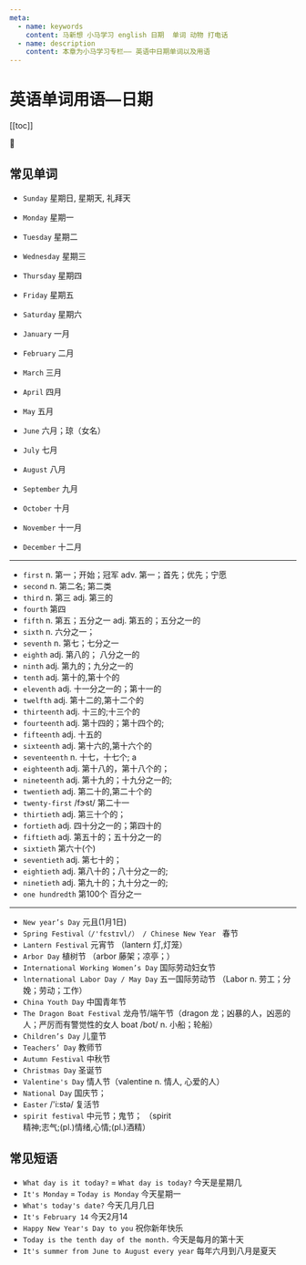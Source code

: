 ```yaml
---
meta:
  - name: keywords
    content: 马新想 小马学习 english 日期  单词 动物 打电话
  - name: description
    content: 本章为小马学习专栏—— 英语中日期单词以及用语
---
```


# 英语单词用语—日期

[[toc]]

:horse: 


## 常见单词

- `Sunday` <Badge text="/ˈsʌndei/" />   星期日, 星期天, 礼拜天
- `Monday` <Badge text="/ˈmʌndi/" />   星期一
- `Tuesday`  <Badge text="/ˈtuzdi/" />   星期二
- `Wednesday` <Badge text="/'wɛnzdɪ/" />   星期三
- `Thursday`  <Badge text="/'θɝzdɪ/" />  星期四
- `Friday` <Badge text="/ˈfraɪdi/" />   星期五
- `Saturday` <Badge text="/ˈsætədi/" />   星期六

- `January` <Badge text="/ˈdʒænjuˌɛri/" />   一月
- `February` <Badge text="/'fɛbrʊ'ɛri/" />    二月
- `March` <Badge text="/mɑrtʃ/" />   三月
- `April` <Badge text="/ˈeprəl/" />   四月
- `May`  <Badge text="/me/" />  五月 
- `June` <Badge text="/dʒun/" />   六月；琼（女名）
- `July`  <Badge text="/dʒʊˈlaɪ/" />  七月
- `August` <Badge text="/ɔˈɡʌst/" />   八月
- `September` <Badge text="/sɛp'tɛmbɚ/" />   九月
- `October` <Badge text="/ɑk'tobɚ/" />    十月
- `November` <Badge text="/no'vɛmbɚ/" />  十一月
- `December` <Badge text="/dɪˈsɛmbɚ/" />   十二月

---

- `first` <Badge text="/fɝst/" />   n. 第一；开始；冠军 adv. 第一；首先；优先；宁愿 
- `second` <Badge text="/'sɛkənd/" />   n. 第二名; 第二类
- `third`  <Badge text="/θɝd/" />  n. 第三 adj. 第三的
- `fourth` <Badge text="/fɔrθ/" />   第四
- `fifth` <Badge text="/fɪfθ/" />   n. 第五；五分之一 adj. 第五的；五分之一的
- `sixth` <Badge text="/sɪksθ/" />   n. 六分之一；
- `seventh` <Badge text="/'sɛvənθ/" />   n. 第七；七分之一
- `eighth` <Badge text="/etθ/" />   adj. 第八的； 八分之一的
- `ninth`  <Badge text="/naɪnθ/" />  adj. 第九的；九分之一的
- `tenth` <Badge text="/tɛnθ/" />   adj. 第十的,第十个的 
- `eleventh`  <Badge text="/ɪˈlɛvənθ/ " /> adj. 十一分之一的；第十一的
- `twelfth` <Badge text="/twɛlfθ/" />   adj. 第十二的,第十二个的
- `thirteenth` <Badge text="/'θɝtinθ/" />   adj. 十三的;十三个的
- `fourteenth`  <Badge text="/fɔrˈtinθ/" />   adj. 第十四的；第十四个的; 
- `fifteenth`  <Badge text="/ˌfɪf'tin/" />   adj. 十五的
- `sixteenth` <Badge text="/'sɪks'tinθ/" />   adj. 第十六的,第十六个的
- `seventeenth` <Badge text="/ˌsɛvn'tinθ/" />    n. 十七，十七个; a
- `eighteenth`  <Badge text="/'e'tinθ/" /> adj. 第十八的，第十八个的；
- `nineteenth`  <Badge text="/'naɪn'tinθ/" />  adj. 第十九的；十九分之一的;
- `twentieth`   <Badge text="/'twɛntɪɪθ/" />  adj. 第二十的,第二十个的
- `twenty-first`  <Badge text="/'twɛntɪɪθ/" />  /fɝst/ 第二十一
- `thirtieth`  <Badge text="/'θɝtɪɪθ/" />    adj. 第三十个的；
- `fortieth`  <Badge text="/ˈfɔrtiɪθ/" />  adj. 四十分之一的；第四十的  
- `fiftieth`  <Badge text="/'fɪftɪɪθ/" />  adj. 第五十的；五十分之一的
- `sixtieth` <Badge text="/'sɪkstɪɪθ/" />   第六十(个)
- `seventieth`  <Badge text="/'sɛvntɪɪθ/" />  adj. 第七十的；
- `eightieth`  <Badge text="/'etɪɪθ/" />  adj. 第八十的；八十分之一的;
- `ninetieth`  <Badge text="/'naɪntɪɪθ/" />  adj. 第九十的；九十分之一的;
- `one hundredth`  <Badge text="/'hʌndrədθ/" />   第100个 百分之一

---

- `New year’s Day` 元且(1月1日)
- `Spring Festival（/'fɛstɪvl/） / Chinese New Year ` 春节
- `Lantern Festival` 元宵节 （lantern <Badge text="/'læntɚn/" />  灯,灯笼）
- `Arbor Day` 植树节 （arbor <Badge text="/'ɑrbɚ/" />  藤架；凉亭；）
- `International Working Women’s Day` 国际劳动妇女节
- `lnternational Labor Day / May Day` 五一国际劳动节 （Labor <Badge text="/'lebɚ/" />  n. 劳工；分娩；劳动；工作）
- `China Youth Day` 中国青年节
- `The Dragon Boat Festival` 龙舟节/端午节（dragon <Badge text="/'dræɡən/" />   龙；凶暴的人，凶恶的人；严厉而有警觉性的女人
 boat /bot/ n. 小船；轮船）
- `Children’s Day` 儿童节
- `Teachers’ Day` 教师节
- `Autumn Festival` 中秋节
- `Christmas Day` 圣诞节
- `Valentine's Day` 情人节（valentine <Badge text="/'væləntaɪn/" />  n. 情人, 心爱的人）
- `National Day` 国庆节；
- `Easter` /'i:stə/ 复活节
- `spirit festival`  中元节；鬼节； （spirit <Badge text="/'spɪrɪt/" />  精神;志气;(pl.)情绪,心情;(pl.)酒精）


## 常见短语

- `What day is it today?` = `What day is today?` 今天是星期几
- `It's Monday` = `Today is Monday` 今天星期一
- `What's today's date?` 今天几月几日
- `It's February 14` 今天2月14
- `Happy New Year's Day to you` 祝你新年快乐
- `Today is the tenth day of the month.` 今天是每月的第十天
- `It's summer from June to August every year` 每年六月到八月是夏天